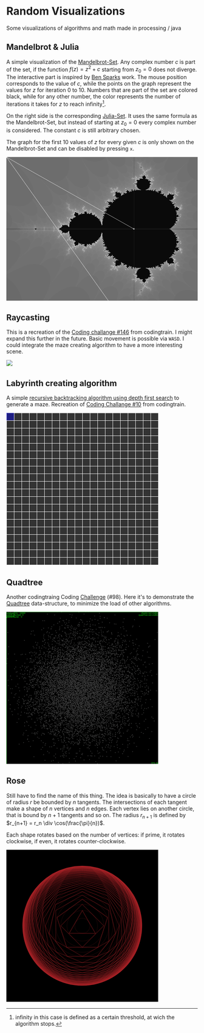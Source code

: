# Random Visualizations
Some visualizations of algorithms and math made in processing / java


## Mandelbrot & Julia

A simple visualization of the [Mandelbrot-Set](https://en.wikipedia.org/wiki/Mandelbrot_set). Any complex number $c$ is part of the set, if the function $f(z) = z^2 + c$ starting from $z_0 = 0$ does not diverge. The interactive part is inspired by [Ben Sparks](https://www.youtube.com/watch?v=FFftmWSzgmk) work. The mouse position corresponds to the value of $c$, while the points on the graph represent the values for $z$ for iteration 0 to 10. Numbers that are part of the set are colored black, while for any other number, the color represents the number of iterations it takes for $z$ to reach infinity[^1]. 

On the right side is the corresponding [Julia-Set](https://en.wikipedia.org/wiki/Julia_set). It uses the same formula as the Mandelbrot-Set, but instead of starting at $z_0 = 0$ every complex number is considered. The constant $c$ is still arbitrary chosen.

The graph for the first 10 values of $z$ for every given $c$ is only shown on the Mandelbrot-Set and can be disabled by pressing ``x``. 

![](mandelbrot.gif)

## Raycasting

This is a recreation of the [Coding challange #146](https://www.youtube.com/watch?v=vYgIKn7iDH8&t=578s) from codingtrain. I might expand this further in the future. Basic movement is possible via ``WASD``. I could integrate the maze creating algorithm to have a more interesting scene.

![](doom.gif)

## Labyrinth creating algorithm

A simple [recursive backtracking algorithm using depth first search](https://en.wikipedia.org/wiki/Maze_generation_algorithm#Recursive_implementation) to generate a maze. Recreation of [Coding Challange #10](https://www.youtube.com/watch?v=HyK_Q5rrcr4) from codingtrain.

![](lab_vis.gif)

## Quadtree

Another codingtraing Coding [Challenge](https://www.youtube.com/watch?v=OJxEcs0w_kE&t=736s) (#98). Here it's to demonstrate the [Quadtree](https://en.wikipedia.org/wiki/Quadtree) data-structure, to minimize the load of other algorithms. 

![](proxy_search.gif)

## Rose

Still have to find the name of this thing. The idea is basically to have a circle of radius $r$ be bounded by $n$ tangents. The intersections of each tangent make a shape of $n$ vertices and $n$ edges. Each vertex lies on another circle, that is bound by $n+1$ tangents and so on. The radius $r_{n+1}$ is defined by $r_{n+1} = r_n \div \cos(\frac{\pi}{n})$.

Each shape rotates based on the number of vertices: if prime, it rotates clockwise, if even, it rotates counter-clockwise.

![](rose.gif)

[^1]: infinity in this case is defined as a certain threshold, at wich the algorithm stops.